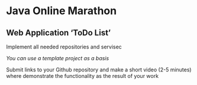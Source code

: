 # Java Online Marathon
## Web Application ‘ToDo List’

Implement all needed repositories and servisec

*You can use a template project as a basis*

Submit links to your Github repository and make a short video (2-5 minutes) where demonstrate the functionality as the result of your work
